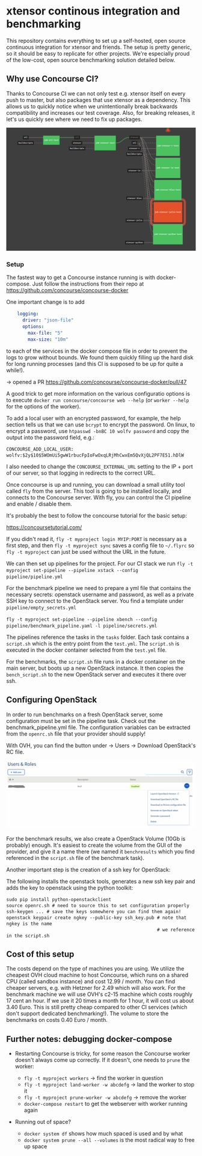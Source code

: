 # xtensor continous integration and benchmarking

This repository contains everything to set up a self-hosted, open source
continuous integration for xtensor and friends.
The setup is pretty generic, so it should be easy to replicate for other projects.
We're especially proud of the low-cost, open source benchmarking solution
detailed below.

## Why use Concourse CI?

Thanks to Concourse CI we can not only test e.g. xtensor itself on every push to
master, but also packages that use xtensor as a dependency. This allows us to
quickly notice when we unintentionally break backwards compatibility and increases
our test coverage.
Also, for breaking releases, it let's us quickly see where we need to fix up
packages.

![](docs/assets/screenshot.png)

### Setup

The fastest way to get a Concourse instance running is with docker-compose.
Just follow the instructions from their repo at https://github.com/concourse/concourse-docker

One important change is to add

```yml
    logging:
      driver: "json-file"
      options:
        max-file: "5"
        max-size: "10m"
```

to each of the services in the docker compose file in order to prevent the logs
to grow without bounds. We found them quickly filling up the hard disk for long
running processes (and this CI is supposed to be up for quite a while!).

-> opened a PR https://github.com/concourse/concourse-docker/pull/47

A good trick to get more information on the various configuratio options is to
execute `docker run concourse/concourse web --help` (or `worker --help` for the
options of the worker).

To add a local user with an encrypted password, for example, the help section
tells us that we can use `bcrypt` to encrypt the password. On linux, to encrypt
a password, use `htpasswd -bnBC 10 wolfv password` and copy the output
into the password field, e.g.:

```
CONCOURSE_ADD_LOCAL_USER: wolfv:$2y$10$5WOmUi5gwW1rbucFpIoFwOxqLRjMhCwxEm5QvXjQL2PF7E51.hDlW
```

I also needed to change the `CONCOURSE_EXTERNAL_URL` setting to the IP + port of
our server, so that logging in redirects to the correct URL.

Once concourse is up and running, you can download a small utility tool called
`fly` from the server. This tool is going to be installed locally, and connects
to the Concourse server. With fly, you can control the CI pipeline and enable /
disable them.

It's probably the best to follow the concourse tutorial for the basic setup:

https://concoursetutorial.com/

If you didn't read it, `fly -t myproject login MYIP:PORT` is necessary as a first step, and
then `fly -t myproject sync` saves a config file to `~/.flyrc` so `fly -t myproject`
can just be used without the URL in the future.

We can then set up pipelines for the project. For our CI stack we run
`fly -t myproject set-pipeline --pipeline xstack --config pipeline/pipeline.yml`

For the benchmark pipeline we need to prepare a yml file that contains the necessary
secrets: openstack username and password, as well as a private SSH key to connect to
the OpenStack server. You find a template under `pipeline/empty_secrets.yml`

`fly -t myproject set-pipeline --pipeline xbench --config pipeline/benchmark_pipeline.yaml -l pipeline/secrets.yml`

The pipelines reference the tasks in the `tasks` folder. Each task contains a `script.sh`
which is the entry point from the `test.yml`. The `script.sh` is executed in the
docker container selected from the `test.yml` file.

For the benchmarks, the `script.sh` file runs in a docker container on the main
server, but boots up a new OpenStack instance. It then copies the `bench_script.sh`
to the new OpenStack server and executes it there over ssh.

## Configuring OpenStack

In order to run benchmarks on a fresh OpenStack server, some configuration must
be set in the pipeline task. Check out the benchmark_pipeline.yml file.
The configuration variables can be extracted from the `openrc.sh` file that your
provider should supply!

With OVH, you can find the button under -> Users -> Download OpenStack's RC file.

![](docs/assets/ovhopenrc.png)

For the benchmark results, we also create a OpenStack Volume (10Gb is probably)
enough. It's easiest to create the volume from the GUI of the provider, and give
it a name there (we named it `benchresults` which you find referenced in the
`script.sh` file of the benchmark task).

Another important step is the creation of a ssh key for OpenStack:

The following installs the openstack tools, generates a new ssh key pair and adds
the key to openstack using the python toolkit:

```
sudo pip install python-openstackclient
source openrc.sh # need to source this to set configuration properly
ssh-keygen ... # save the keys somewhere you can find them again!
openstack keypair create ngkey --public-key ssh_key.pub # note that ngkey is the name
														# we reference in the script.sh
```

## Cost of this setup

The costs depend on the type of machines you are using. We utilize the cheapest
OVH cloud machine to host Concourse, which runs on a shared CPU (called sandbox
instance) and cost 12.99 / month. You can find cheaper servers, e.g. with Hetzner
for 2.49 which will also work. For the benchmark machine we will use OVH's c2-15
machine which costs roughly 17 cent an hour. If we use it 20 times a month for
1 hour, it will cost us about 3.40 Euro. This is still pretty cheap compared to
other CI services (which don't support dedicated benchmarking!). The volume to
store the benchmarks on costs 0.40 Euro / month.

## Further notes: debugging docker-compose

- Restarting Concourse is tricky, for some reason the Concourse worker doesn't
  always come up correctly. If it doesn't, one needs to `prune` the worker:

  - `fly -t myproject workers` -> find the worker in question
  - `fly -t myproject land-worker -w abcdefg` -> land the worker to stop it
  - `fly -t myproject prune-worker -w abcdefg` -> remove the worker
  - `docker-compose restart` to get the webserver with worker running again

- Running out of space?
  - `docker system df` shows how much spaced is used and by what
  - `docker system prune --all --volumes` is the most radical way to free up space

